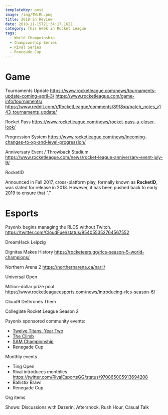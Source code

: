 ```yaml
---
templateKey: post
image: /img/TWiRL.png
title: 2018 in Review
date: 2018-11-15T21:34:17.162Z
category: This Week in Rocket League
tags:
  - World Champoinship
  - Championship Series
  - Rival Series
  - Renegade Cup
---
```

# Game

Tournaments Update 
https://www.rocketleague.com/news/tournaments-update-coming-april-3/
https://www.rocketleague.com/game-info/tournaments/
https://www.reddit.com/r/RocketLeague/comments/89f8xq/patch_notes_v143_tournaments_update/

Rocket Pass
https://www.rocketleague.com/news/rocket-pass-a-closer-look/

Progression System
https://www.rocketleague.com/news/incoming-changes-to-xp-and-level-progression/

Anniversary Event / Throwback Stadium
https://www.rocketleague.com/news/rocket-league-anniversary-event-july-9/

RocketID

Announced in Fall 2017, cross-platform play, formally known as **RocketID**, was slated for release in 2018. However, it has been pushed back to early 2019 to ensure that "."

# Esports

Psyonix begins managing the RLCS without Twitch. https://twitter.com/CloudFuel/status/954055352764567552

DreamHack Leipzig



Dignitas Makes History
https://rocketeers.gg/rlcs-season-5-world-champions/

Northern Arena 2
https://northernarena.ca/narli/

Universal Open

Million-dollar prize pool
https://www.rocketleagueesports.com/news/introducing-rlcs-season-6/

Cloud9 Dethrones Them

Collegiate Rocket League Season 2

Psyonix sponsored community events:
* [Twelve Titans: Year Two](https://www.youtube.com/watch?v=5quNuAchgkQ)
* [The Climb](https://www.reddit.com/r/RocketLeague/comments/8umdme/the_climb_presented_by_rival_esports_july_5th_8th/)
* [SAM Championship](https://twitter.com/RocketStreet/status/1015722718107521027)
* Renegade Cup

Monthly events
* Ting Open
* Rival introduces monthlies https://twitter.com/RivalEsportsGG/status/970865005913694208
* Ballistix Brawl
* Renegade Cup

Org items

Shows: Discussions with Dazerin, Aftershock, Rush Hour, Casual Talk
